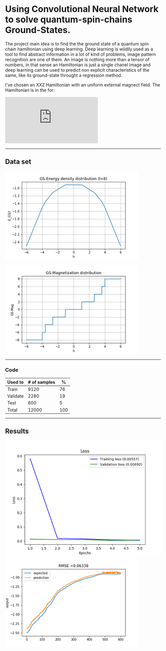 # Using Convolutional Neural Network to solve quantum-spin-chains Ground-States.
The project main idea is to find the the ground state of a quantum spin chain hamiltonian using deep learning. Deep learning is wildily used  as a tool to find abstract information in a lot of kind of problems, image pattern recognition are one of them. An image is nothing more than a tensor of numbers, in that sense an Hamiltonian is just a single chanel image and deep learning can be used to predict non explicit characteristics of the same, like its ground-state throught a regression method.

I've chosen an XXZ Hamiltonian with an uniform external magnect field. The Hamiltonian is in the for:  

![hamiltonian](https://latex.codecogs.com/gif.latex?H%28%5CDelta%29%3D-%5Cfrac%7BJ%7D%7B2%7D%5Csum_%7Bj%3D1%7D%5E%7BL%7D%5Cleft%5B%5Csigma_j%5Ex%20%5Csigma_%7Bj&plus;1%7D%5Ex%20&plus;%20%5Csigma_j%5Ey%20%5Csigma_%7Bj&plus;1%7D%5Ey%20&plus;%5CDelta%5Csigma_j%5Ez%20%5Csigma_%7Bj&plus;1%7D%5Ez&plus;h%5Csigma_j%5Ez%5Cright%20%5D)

---
## Data set
![gs-energy_big](https://github.com/lfcmoraes/cnn_Hxxz/blob/master/images/GS-Energy_big.png)

![gs-mag_big](https://github.com/lfcmoraes/cnn_Hxxz/blob/master/images/GS-Mag_big.png)

---
### Code
| Used to | # of samples | % |
| --- | --- | --- |
| Train | 9120 | 76 |
| Validate| 2280 | 19 |
| Test | 600 | 5 |
| Total | 12000 | 100 | 

---
## Results
![loss](https://github.com/lfcmoraes/cnn_Hxxz/blob/master/images/loss.png)
![predct](https://github.com/lfcmoraes/cnn_Hxxz/blob/master/images/predct.png)
